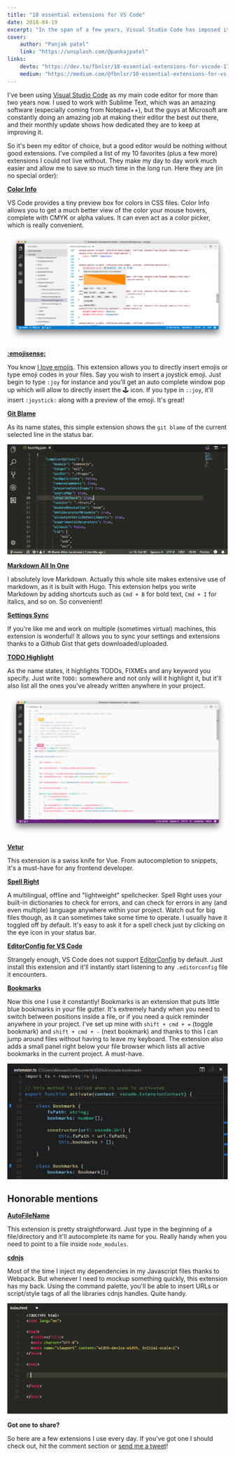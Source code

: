 ```yaml
---
title: "10 essential extensions for VS Code"
date: 2018-04-19
excerpt: "In the span of a few years, Visual Studio Code has imposed itself as the code editor of choice for a great majority of developers around the world. Here are 10 essential extensions (at least to me) that facilitate the workflow and make this already powerful editor even better."
cover:
    author: "Panjak patel"
    link: "https://unsplash.com/@pankajpatel"
links:
    devto: "https://dev.to/fbnlsr/10-essential-extensions-for-vscode-174i"
    medium: "https://medium.com/@fbnlsr/10-essential-extensions-for-vs-code-fdfa17f4f66c"
---
```

I've been using [Visual Studio Code](https://code.visualstudio.com/) as my main code editor for more than two years now. I used to work with Sublime Text, which was an amazing software (especially coming from Notepad++), but the guys at Microsoft are constantly doing an amazing job at making their editor the best out there, and their monthly update shows how dedicated they are to keep at improving it.

So it's been my editor of choice, but a good editor would be nothing without good extensions. I've compiled a list of my 10 favorites (plus a few more) extensions I could not live without. They make my day to day work much easier and allow me to save so much time in the long run. Here they are (in no special order):

**[Color Info](https://marketplace.visualstudio.com/items?itemName=bierner.color-info)**

VS Code provides a tiny preview box for colors in CSS files. Color Info allows you to get a much better view of the color your mouse hovers, complete with CMYK or alpha values. It can even act as a color picker, which is really convenient.

![Color Info](color-infos.png)

**[:emojisense:](https://marketplace.visualstudio.com/items?itemName=bierner.emojisense)**

You know [I love emojis](/blog/lets-talk-about-emojis/). This extension allows you to directly insert emojis or type emoji codes in your files. Say you wish to insert a joystick emoji. Just begin to type `:joy` for instance and you'll get an auto complete window pop up which will allow to directly insert the 🕹 icon. If you type in `::joy`, it'll insert `:joystick:` along with a preview of the emoji. It's great!

**[Git Blame](https://marketplace.visualstudio.com/items?itemName=waderyan.gitblame)**

As its name states, this simple extension shows the `git blame` of the current selected line in the status bar.

![Git Blame](git-blame.gif)

**[Markdown All In One](https://marketplace.visualstudio.com/items?itemName=yzhang.markdown-all-in-one)**

I absolutely love Markdown. Actually this whole site makes extensive use of markdown, as it is built with Hugo. This extension helps you write Markdown by adding shortcuts such as `Cmd + B` for bold text, `Cmd + I` for italics, and so on. So convenient!

**[Settings Sync](https://marketplace.visualstudio.com/items?itemName=Shan.code-settings-sync)**

If you're like me and work on multiple (sometimes virtual) machines, this extension is wonderful! It allows you to sync your settings and extensions thanks to a Github Gist that gets downloaded/uploaded.

**[TODO Highlight](https://marketplace.visualstudio.com/items?itemName=wayou.vscode-todo-highlight)**

As the name states, it highlights TODOs, FIXMEs and any keyword you specify. Just write `TODO:` somewhere and not only will it highlight it, but it'll also list all the ones you've already written anywhere in your project.

![Todo Highlight](todo-highlight.png)

**[Vetur](https://marketplace.visualstudio.com/items?itemName=octref.vetur)**

This extension is a swiss knife for Vue. From autocompletion to snippets, it's a must-have for any frontend developer.

**[Spell Right](https://marketplace.visualstudio.com/items?itemName=ban.spellright)**

A multilingual, offline and "lightweight" spellchecker. Spell Right uses your built-in dictionaries to check for errors, and can check for errors in any (and even multiple) language anywhere within your project. Watch out for big files though, as it can sometimes take some time to operate. I usually have it toggled off by default. It's easy to ask it for a spell check just by clicking on the eye icon in your status bar.

**[EditorConfig for VS Code](https://marketplace.visualstudio.com/items?itemName=EditorConfig.EditorConfig)**

Strangely enough, VS Code does not support [EditorConfig](http://editorconfig.org/) by default. Just install this extension and it'll instantly start listening to any `.editorconfig` file it encounters.

**[Bookmarks](https://marketplace.visualstudio.com/items?itemName=alefragnani.Bookmarks)**

Now this one I use it constantly! Bookmarks is an extension that puts little blue bookmarks in your file gutter. It's extremely handy when you need to switch between positions inside a file, or if you need a quick reminder anywhere in your project. I've set up mine with `shift + cmd + =` (toggle bookmark) and `shift + cmd + -` (next bookmark) and thanks to this I can jump around files without having to leave my keyboard. The extension also adds a small panel right below your file browser which lists all active bookmarks in the current project. A must-have.

![Bookmarks](bookmarks.png)

## Honorable mentions

**[AutoFileName](https://marketplace.visualstudio.com/items?itemName=JerryHong.autofilename)**

This extension is pretty straightforward. Just type in the beginning of a file/directory and it'll autocomplete its name for you. Really handy when you need to point to a file inside `node_modules`.

**[cdnjs](https://marketplace.visualstudio.com/items?itemName=JakeWilson.vscode-cdnjs)**

Most of the time I inject my dependencies in my Javascript files thanks to Webpack. But whenever I need to mockup something quickly, this extension has my back. Using the command palette, you'll be able to insert URLs or script/style tags of all the libraries cdnjs handles. Quite handy.

![cdnjs](cdnjs.gif)

**Got one to share?**

So here are a few extensions I use every day. If you've got one I should check out, hit the comment section or [send me a tweet](https://twitter.com/fbnlsr)!
